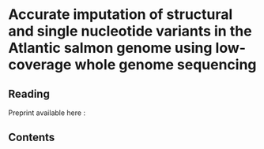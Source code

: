 # **Accurate imputation of structural and single nucleotide variants in the Atlantic salmon genome using low-coverage whole genome sequencing**

## Reading
Preprint available here :

## Contents


